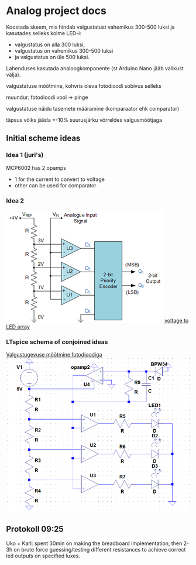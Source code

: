# Analog project docs

Koostada skeem, mis hindab valgustatust vahemikus 300-500 luksi ja kasutades selleks kolme LED-i:

- valgustatus on alla 300 luksi,
- valgustatus on vahemikus 300-500 luksi
- ja valgustatus on üle 500 luksi.

Lahenduses kasutada analoogkomponente (st Arduino Nano jääb valikust välja).

valgustatuse mõõtmine, kohvris oleva fotodioodi sobivus selleks

muundur: fotodioodi vool -> pinge

valgustatuse näidu tasemete määramine (komparaator ehk comparator)

täpsus võiks jääda +-10% suurusjärku võrreldes valgusmõõtjaga

## Initial scheme ideas

### Idea 1 (juri's)

MCP6002 has 2 opamps

- 1 for the current to convert to voltage
- other can be used for comparator

### Idea 2

![I was thinking of this, just without the encoder](./voltage-to-LED-array.png)
[voltage to LED array](https://www.electronics-tutorials.ws/combination/analogue-to-digital-converter.html)

### LTspice schema of conjoined ideas

[Valgustugevuse mõõtmine fotodioodiga](./analog-scheme.asc)
![Valgustugevuse mõõtmine fotodioodiga](./analog-scheme.png)

## Protokoll 09:25

Uko + Karl:
spent 30min on making the breadboard implementation, then 2-3h on brute force guessing/testing different resistances to achieve correct led outputs on specified luxes.
